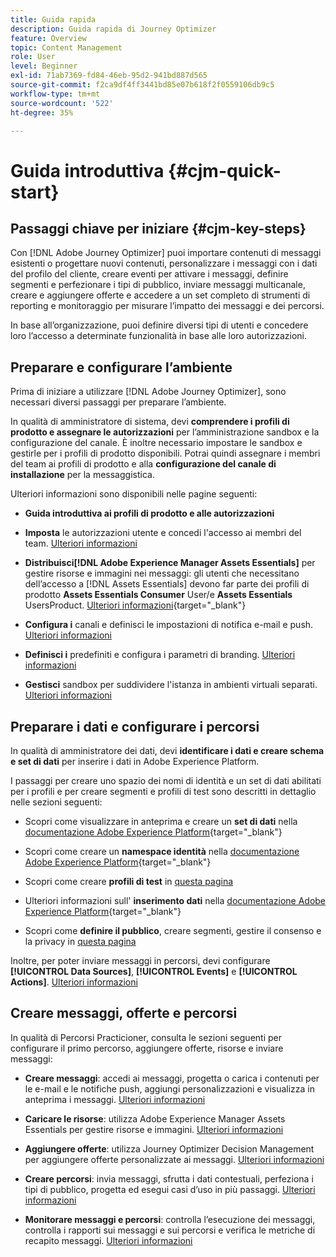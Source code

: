 ```yaml
---
title: Guida rapida
description: Guida rapida di Journey Optimizer
feature: Overview
topic: Content Management
role: User
level: Beginner
exl-id: 71ab7369-fd84-46eb-95d2-941bd887d565
source-git-commit: f2ca9df4ff3441bd85e07b618f2f0559106db9c5
workflow-type: tm+mt
source-wordcount: '522'
ht-degree: 35%

---
```


# Guida introduttiva {#cjm-quick-start}

## Passaggi chiave per iniziare {#cjm-key-steps}

Con [!DNL Adobe Journey Optimizer] puoi importare contenuti di messaggi esistenti o progettare nuovi contenuti, personalizzare i messaggi con i dati del profilo del cliente, creare eventi per attivare i messaggi, definire segmenti e perfezionare i tipi di pubblico, inviare messaggi multicanale, creare e aggiungere offerte e accedere a un set completo di strumenti di reporting e monitoraggio per misurare l’impatto dei messaggi e dei percorsi.

In base all’organizzazione, puoi definire diversi tipi di utenti e concedere loro l’accesso a determinate funzionalità in base alle loro autorizzazioni.

## Preparare e configurare l’ambiente

Prima di iniziare a utilizzare [!DNL Adobe Journey Optimizer], sono necessari diversi passaggi per preparare l’ambiente.

In qualità di amministratore di sistema, devi **comprendere i profili di prodotto e assegnare le autorizzazioni** per l’amministrazione sandbox e la configurazione del canale. È inoltre necessario impostare le sandbox e gestirle per i profili di prodotto disponibili.
Potrai quindi assegnare i membri del team ai profili di prodotto e alla **configurazione del canale di installazione** per la messaggistica.

Ulteriori informazioni sono disponibili nelle pagine seguenti:

* **Guida introduttiva ai profili di prodotto e alle autorizzazioni**

* **Imposta** le autorizzazioni utente e concedi l&#39;accesso ai membri del team. [Ulteriori informazioni](../using/administration/permissions.md)

* **Distribuisci[!DNL Adobe Experience Manager Assets Essentials]** per gestire risorse e immagini nei messaggi: gli utenti che necessitano dell’accesso a  [!DNL Assets Essentials] devono far parte dei profili di prodotto  **Assets Essentials Consumer** User/e  **Assets Essentials** UsersProduct. [Ulteriori informazioni](https://experienceleague.adobe.com/docs/experience-manager-assets-essentials/help/deploy-administer.html){target=&quot;_blank&quot;}

* **Configura i** canali e definisci le impostazioni di notifica e-mail e push. [Ulteriori informazioni](../using/configuration/get-started-configuration.md)

* **Definisci i** predefiniti e configura i parametri di branding. [Ulteriori informazioni](../using/configuration/message-presets.md)

* **Gestisci** sandbox per suddividere l&#39;istanza in ambienti virtuali separati. [Ulteriori informazioni](../using/administration/sandboxes.md)


## Preparare i dati e configurare i percorsi

In qualità di amministratore dei dati, devi **identificare i dati e creare schema e set di dati** per inserire i dati in Adobe Experience Platform.

I passaggi per creare uno spazio dei nomi di identità e un set di dati abilitati per i profili e per creare segmenti e profili di test sono descritti in dettaglio nelle sezioni seguenti:

* Scopri come visualizzare in anteprima e creare un **set di dati** nella [documentazione Adobe Experience Platform](https://experienceleague.adobe.com/docs/experience-platform/catalog/datasets/user-guide.html?lang=it){target=&quot;_blank&quot;}

* Scopri come creare un **namespace identità** nella [documentazione Adobe Experience Platform](https://experienceleague.adobe.com/docs/experience-platform/identity/namespaces.html#manage-namespaces){target=&quot;_blank&quot;}

* Scopri come creare **profili di test** in [questa pagina](../using/building-journeys/creating-test-profiles.md)

* Ulteriori informazioni sull&#39; **inserimento dati** nella [documentazione Adobe Experience Platform](https://experienceleague.adobe.com/docs/experience-platform/ingestion/home.html?lang=it){target=&quot;_blank&quot;}

* Scopri come **definire il pubblico**, creare segmenti, gestire il consenso e la privacy in [questa pagina](../using/segment/about-segments.md)

Inoltre, per poter inviare messaggi in percorsi, devi configurare **[!UICONTROL Data Sources]**, **[!UICONTROL Events]** e **[!UICONTROL Actions]**. [Ulteriori informazioni](../using/configuration/about-data-sources-events-actions.md)

## Creare messaggi, offerte e percorsi

In qualità di Percorsi Practicioner, consulta le sezioni seguenti per configurare il primo percorso, aggiungere offerte, risorse e inviare messaggi:

* **Creare messaggi**: accedi ai messaggi, progetta o carica i contenuti per le e-mail e le notifiche push, aggiungi personalizzazioni e visualizza in anteprima i messaggi. [Ulteriori informazioni](create-message.md)

* **Caricare le risorse**: utilizza Adobe Experience Manager Assets Essentials per gestire risorse e immagini. [Ulteriori informazioni](assets-essentials.md)

* **Aggiungere offerte**: utilizza Journey Optimizer Decision Management per aggiungere offerte personalizzate ai messaggi. [Ulteriori informazioni](../using/offers/get-started/starting-offer-decisioning.md)

* **Creare percorsi**: invia messaggi, sfrutta i dati contestuali, perfeziona i tipi di pubblico, progetta ed esegui casi d’uso in più passaggi. [Ulteriori informazioni](building-journeys/journey.md)

* **Monitorare messaggi e percorsi**: controlla l’esecuzione dei messaggi, controlla i rapporti sui messaggi e sui percorsi e verifica le metriche di recapito messaggi. [Ulteriori informazioni](message-monitoring.md)
